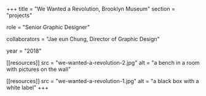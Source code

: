 +++
title = "We Wanted a Revolution, Brooklyn Museum"
section = "projects"

role = "Senior Graphic Designer"

collaborators = "Jae eun Chung, Director of Graphic Design"

year = "2018"

[[resources]]
src = "we-wanted-a-revolution-2.jpg"
alt = "a bench in a room with pictures on the wall"

[[resources]]
src = "we-wanted-a-revolution-1.jpg"
alt = "a black box with a white label"
+++

